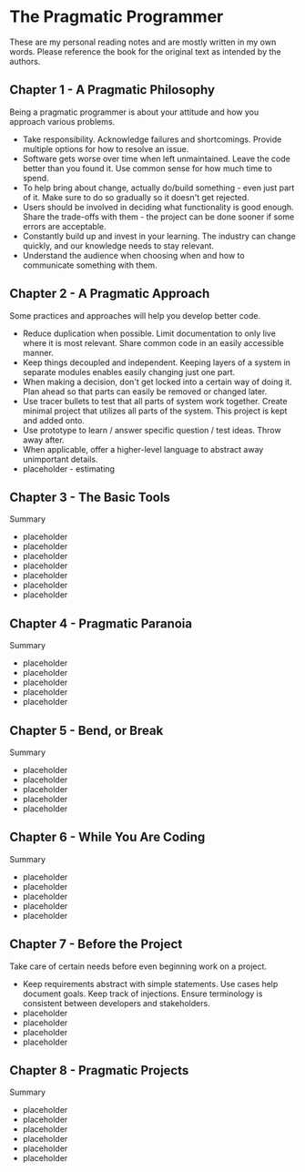 # The Pragmatic Programmer

These are my personal reading notes and are mostly written in my own words. Please reference the book for the original text as intended by the authors.

## Chapter 1 - A Pragmatic Philosophy

Being a pragmatic programmer is about your attitude and how you approach various problems.

- Take responsibility. Acknowledge failures and shortcomings. Provide multiple options for how to resolve an issue.
- Software gets worse over time when left unmaintained. Leave the code better than you found it. Use common sense for how much time to spend.
- To help bring about change, actually do/build something - even just part of it. Make sure to do so gradually so it doesn't get rejected.
- Users should be involved in deciding what functionality is good enough. Share the trade-offs with them - the project can be done sooner if some errors are acceptable.
- Constantly build up and invest in your learning. The industry can change quickly, and our knowledge needs to stay relevant.
- Understand the audience when choosing when and how to communicate something with them.

## Chapter 2 - A Pragmatic Approach

Some practices and approaches will help you develop better code.

- Reduce duplication when possible. Limit documentation to only live where it is most relevant. Share common code in an easily accessible manner.
- Keep things decoupled and independent. Keeping layers of a system in separate modules enables easily changing just one part.
- When making a decision, don't get locked into a certain way of doing it. Plan ahead so that parts can easily be removed or changed later.
- Use tracer bullets to test that all parts of system work together. Create minimal project that utilizes all parts of the system. This project is kept and added onto.
- Use prototype to learn / answer specific question / test ideas. Throw away after.
- When applicable, offer a higher-level language to abstract away unimportant details.
- placeholder - estimating

## Chapter 3 - The Basic Tools

Summary

- placeholder
- placeholder
- placeholder
- placeholder
- placeholder
- placeholder
- placeholder

## Chapter 4 - Pragmatic Paranoia

Summary

- placeholder
- placeholder
- placeholder
- placeholder
- placeholder

## Chapter 5 - Bend, or Break

Summary

- placeholder
- placeholder
- placeholder
- placeholder
- placeholder

## Chapter 6 - While You Are Coding

Summary

- placeholder
- placeholder
- placeholder
- placeholder
- placeholder

## Chapter 7 - Before the Project

Take care of certain needs before even beginning work on a project.

- Keep requirements abstract with simple statements. Use cases help document goals. Keep track of injections. Ensure terminology is consistent between developers and stakeholders.
- placeholder
- placeholder
- placeholder
- placeholder

## Chapter 8 - Pragmatic Projects

Summary

- placeholder
- placeholder
- placeholder
- placeholder
- placeholder
- placeholder
